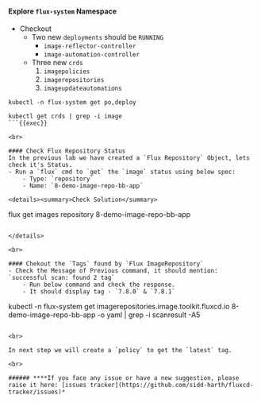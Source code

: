 #### Explore `flux-system` Namespace
- Checkout
    - Two new `deployments` should be `RUNNING`
        - `image-reflector-controller`
        - `image-automation-controller`
    - Three new `crds`
        1. `imagepolicies`
        2. `imagerepositories`
        3. `imageupdateautomations`

```
kubectl -n flux-system get po,deploy

kubectl get crds | grep -i image
```{{exec}}

<br>

#### Check Flux Repository Status
In the previous lab we have created a `Flux Repository` Object, lets check it's Status.
- Run a `flux` cmd to `get` the `image` status using below spec:
    - Type: `repository`
    - Name: `8-demo-image-repo-bb-app`

<details><summary>Check Solution</summary>

```
flux get images repository 8-demo-image-repo-bb-app
```{{exec}}

</details>

<br>

#### Chekout the `Tags` found by `Flux ImageRepository`
- Check the Message of Previous command, it should mention: `successful scan: found 2 tag`
    - Run below command and check the response.
    - It should display tag - `7.8.0` & `7.8.1`

```
kubectl -n flux-system get imagerepositories.image.toolkit.fluxcd.io 8-demo-image-repo-bb-app -o yaml | grep -i scanresult -A5
```{{exec}}

<br>

In next step we will create a `policy` to get the `latest` tag.

<br>

###### ****If you face any issue or have a new suggestion, please raise it here: [issues tracker](https://github.com/sidd-harth/fluxcd-tracker/issues)*